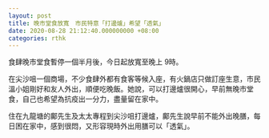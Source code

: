 ```yaml
---
layout: post
title: 晚市堂食放寬　市民特意「打邊爐」希望「透氣」
date: 2020-08-28 21:12:40.000000000 +08:00
categories: rthk
---
```


食肆晚市堂食暫停一個半月後，今日起放寬至晚上 9時。

在尖沙咀一個商場，不少食肆外都有食客等候入座，有火鍋店只做訂座生意，市民溫小姐剛好和友人外出，順便吃晚飯。她說，可以打邊爐很開心，早前無晚市堂食，自己也希望為抗疫出一分力，盡量留在家中。

住在九龍塘的鄺先生及太太專程到尖沙咀打邊爐，鄺先生說早前不能外出晚膳，每日困在家中，感到很悶，又形容現時外出用膳可以「透氣」。
